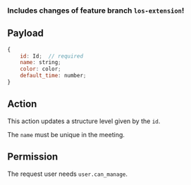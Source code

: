 ### Includes changes of feature branch `los-extension`!

## Payload

```js
{
    id: Id;  // required
    name: string;
    color: color;
    default_time: number;
}
```

## Action

This action updates a structure level given by the `id`.

The `name` must be unique in the meeting.

## Permission

The request user needs `user.can_manage`.
